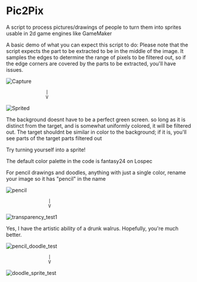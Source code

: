 # Pic2Pix
A script to process pictures/drawings of people to turn them into sprites usable in 2d game engines like GameMaker

A basic demo of what you can expect this script to do: Please note that the script expects the part to be extracted to be in the middle of the image. It samples the edges to determine the range of pixels to be filtered out, so if the edge corners are covered by the parts to be extracted, you'll have issues. 

![Capture](https://github.com/user-attachments/assets/f42106d4-6e55-43ad-862d-7c9b2c042f8d)

                   |
                   V

![Sprited](https://github.com/user-attachments/assets/d283df28-e98f-4853-8a27-423b38e56d84)

The background doesnt have to be a perfect green screen. so long as it is distinct from the target, and is somewhat uniformly colored, it will be filtered out. The target shouldnt be similar in color to the background; if it is, you'll see parts of the target parts filtered out

Try turning yourself into a sprite!

The default color palette in the code is fantasy24 on Lospec

For pencil drawings and doodles, anything with just a single color, rename your image so it has "pencil" in the name




![pencil](https://github.com/user-attachments/assets/753184c0-213a-484b-8861-07df3b8e1393)

                    |
                    V
                    
![transparency_test1](https://github.com/user-attachments/assets/a2960f1f-469b-41dd-bac9-1d35b7fd29fc)

Yes, I have the artistic ability of a drunk walrus. Hopefully, you're much better.



![pencil_doodle_test](https://github.com/user-attachments/assets/12b30a75-5df4-45a3-9a43-a7dd46a00de9)

                    |
                    V


![doodle_sprite_test](https://github.com/user-attachments/assets/00fa041e-83ea-480f-a147-b99669d33b4f)
